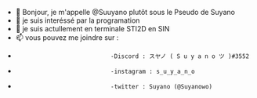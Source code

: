 - 👋 Bonjour, je m'appelle @Suuyano plutôt sous le Pseudo de Suyano
- 👀 je suis interéssé par la programation
- 🌱 je suis actullement en terminale STI2D en SIN
- 📫 vous pouvez me joindre sur :
-                                -Discord : スヤノ ( S u y a n o ツ )#3552
-                                -instagram : s_u_y_a_n_o
-                                -twitter : Suyano (@Suyanowo)
